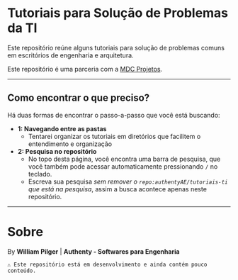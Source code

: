 # Tutoriais para Solução de Problemas da TI

Este repositório reúne alguns tutoriais para solução de problemas comuns em escritórios de engenharia e arquitetura.

Este repositório é uma parceria com a [MDC Projetos](https://mdcprojetos.com.br).


---


## Como encontrar o que preciso?

Há duas formas de encontrar o passo-a-passo que você está buscando:

- **1: Navegando entre as pastas**
  - Tentarei organizar os tutoriais em diretórios que facilitem o entendimento e organização
- **2: Pesquisa no repositório**
  - No topo desta página, você encontra uma barra de pesquisa, que você também pode acessar automaticamente pressionando `/` no teclado.
  - Escreva sua pesquisa *sem remover o `repo:authentyAE/tutoriais-ti` que está na pesquisa*, assim a busca acontece apenas neste repositório.


---


# Sobre

By **William Pilger** | **Authenty - Softwares para Engenharia**

```
⚠️ Este repositório está em desenvolvimento e ainda contém pouco conteúdo.
```